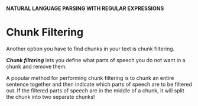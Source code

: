 #### NATURAL LANGUAGE PARSING WITH REGULAR EXPRESSIONS
# Chunk Filtering
Another option you have to find chunks in your text is chunk filtering.

***Chunk filtering*** lets you define what parts of speech you do not want in a chunk and remove them.

A popular method for performing chunk filtering is to chunk an entire sentence together and then indicate which parts of speech are to be filtered out. If the filtered parts of speech are in the middle of a chunk, it will split the chunk into two separate chunks! 
